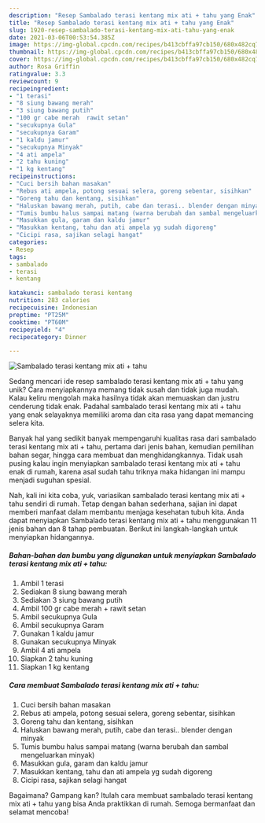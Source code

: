 ```yaml
---
description: "Resep Sambalado terasi kentang mix ati + tahu yang Enak"
title: "Resep Sambalado terasi kentang mix ati + tahu yang Enak"
slug: 1920-resep-sambalado-terasi-kentang-mix-ati-tahu-yang-enak
date: 2021-03-06T00:53:54.385Z
image: https://img-global.cpcdn.com/recipes/b413cbffa97cb150/680x482cq70/sambalado-terasi-kentang-mix-ati-tahu-foto-resep-utama.jpg
thumbnail: https://img-global.cpcdn.com/recipes/b413cbffa97cb150/680x482cq70/sambalado-terasi-kentang-mix-ati-tahu-foto-resep-utama.jpg
cover: https://img-global.cpcdn.com/recipes/b413cbffa97cb150/680x482cq70/sambalado-terasi-kentang-mix-ati-tahu-foto-resep-utama.jpg
author: Rosa Griffin
ratingvalue: 3.3
reviewcount: 9
recipeingredient:
- "1 terasi"
- "8 siung bawang merah"
- "3 siung bawang putih"
- "100 gr cabe merah  rawit setan"
- "secukupnya Gula"
- "secukupnya Garam"
- "1 kaldu jamur"
- "secukupnya Minyak"
- "4 ati ampela"
- "2 tahu kuning"
- "1 kg kentang"
recipeinstructions:
- "Cuci bersih bahan masakan"
- "Rebus ati ampela, potong sesuai selera, goreng sebentar, sisihkan"
- "Goreng tahu dan kentang, sisihkan"
- "Haluskan bawang merah, putih, cabe dan terasi.. blender dengan minyak"
- "Tumis bumbu halus sampai matang (warna berubah dan sambal mengeluarkan minyak)"
- "Masukkan gula, garam dan kaldu jamur"
- "Masukkan kentang, tahu dan ati ampela yg sudah digoreng"
- "Cicipi rasa, sajikan selagi hangat"
categories:
- Resep
tags:
- sambalado
- terasi
- kentang

katakunci: sambalado terasi kentang 
nutrition: 283 calories
recipecuisine: Indonesian
preptime: "PT25M"
cooktime: "PT60M"
recipeyield: "4"
recipecategory: Dinner

---
```



![Sambalado terasi kentang mix ati + tahu](https://img-global.cpcdn.com/recipes/b413cbffa97cb150/680x482cq70/sambalado-terasi-kentang-mix-ati-tahu-foto-resep-utama.jpg)

Sedang mencari ide resep sambalado terasi kentang mix ati + tahu yang unik? Cara menyiapkannya memang tidak susah dan tidak juga mudah. Kalau keliru mengolah maka hasilnya tidak akan memuaskan dan justru cenderung tidak enak. Padahal sambalado terasi kentang mix ati + tahu yang enak selayaknya memiliki aroma dan cita rasa yang dapat memancing selera kita.

Banyak hal yang sedikit banyak mempengaruhi kualitas rasa dari sambalado terasi kentang mix ati + tahu, pertama dari jenis bahan, kemudian pemilihan bahan segar, hingga cara membuat dan menghidangkannya. Tidak usah pusing kalau ingin menyiapkan sambalado terasi kentang mix ati + tahu enak di rumah, karena asal sudah tahu triknya maka hidangan ini mampu menjadi suguhan spesial.




Nah, kali ini kita coba, yuk, variasikan sambalado terasi kentang mix ati + tahu sendiri di rumah. Tetap dengan bahan sederhana, sajian ini dapat memberi manfaat dalam membantu menjaga kesehatan tubuh kita. Anda dapat menyiapkan Sambalado terasi kentang mix ati + tahu menggunakan 11 jenis bahan dan 8 tahap pembuatan. Berikut ini langkah-langkah untuk menyiapkan hidangannya.

<!--inarticleads1-->

##### Bahan-bahan dan bumbu yang digunakan untuk menyiapkan Sambalado terasi kentang mix ati + tahu:

1. Ambil 1 terasi
1. Sediakan 8 siung bawang merah
1. Sediakan 3 siung bawang putih
1. Ambil 100 gr cabe merah + rawit setan
1. Ambil secukupnya Gula
1. Ambil secukupnya Garam
1. Gunakan 1 kaldu jamur
1. Gunakan secukupnya Minyak
1. Ambil 4 ati ampela
1. Siapkan 2 tahu kuning
1. Siapkan 1 kg kentang




<!--inarticleads2-->

##### Cara membuat Sambalado terasi kentang mix ati + tahu:

1. Cuci bersih bahan masakan
1. Rebus ati ampela, potong sesuai selera, goreng sebentar, sisihkan
1. Goreng tahu dan kentang, sisihkan
1. Haluskan bawang merah, putih, cabe dan terasi.. blender dengan minyak
1. Tumis bumbu halus sampai matang (warna berubah dan sambal mengeluarkan minyak)
1. Masukkan gula, garam dan kaldu jamur
1. Masukkan kentang, tahu dan ati ampela yg sudah digoreng
1. Cicipi rasa, sajikan selagi hangat




Bagaimana? Gampang kan? Itulah cara membuat sambalado terasi kentang mix ati + tahu yang bisa Anda praktikkan di rumah. Semoga bermanfaat dan selamat mencoba!

